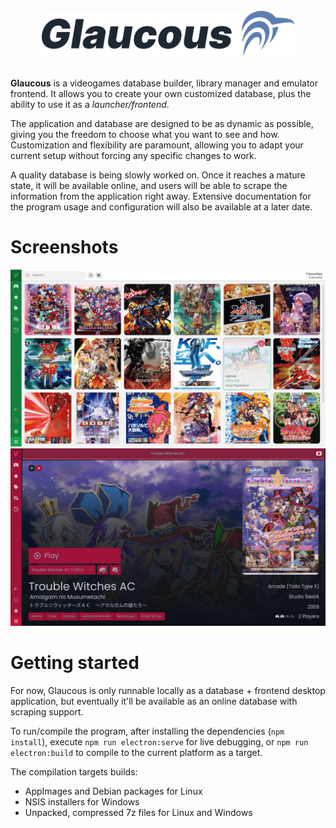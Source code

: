 <br>
<div align="center">
  <picture>
    <source media="(prefers-color-scheme: dark)" srcset="src/assets/images/logo-lite.svg">
    <img src="src/assets/images/logo-dark.svg" width="80%">
  </picture>
</div>
<br>

**Glaucous** is a videogames database builder, library manager and emulator frontend.
It allows you to create your own customized database, plus the ability to use it as a *launcher/frontend*.

The application and database are designed to be as dynamic as possible, giving you the freedom to choose what you want to see and how. Customization and flexibility are paramount, allowing you to adapt your current setup without forcing any specific changes to work.

A quality database is being slowly worked on. Once it reaches a mature state, it will be available online, and users will be able to scrape the information from the application right away. Extensive documentation for the program usage and configuration will also be available at a later date.

# Screenshots

![](/src/assets/screens/0.png)
![](/src/assets/screens/1.png)

# Getting started

For now, Glaucous is only runnable locally as a database + frontend desktop application, but eventually it'll be available as an online database with scraping support.

To run/compile the program, after installing the dependencies (`npm install`), execute `npm run electron:serve` for live debugging, or `npm run electron:build` to compile to the current platform as a target.

The compilation targets builds:

- AppImages and Debian packages for Linux
- NSIS installers for Windows
- Unpacked, compressed 7z files for Linux and Windows